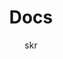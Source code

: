 ---
title: Docs
author: skr
type: folder-note
publish: true
tags: 
source: 
dependencies:
date_created: 2024-11-28
---